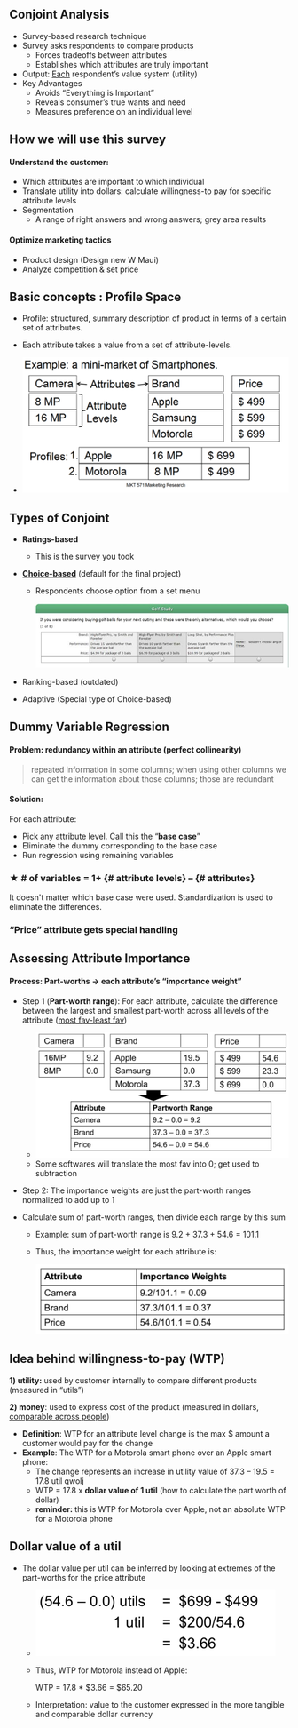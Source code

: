 ## Conjoint Analysis

- Survey-based research technique
- Survey asks respondents to compare products
  - Forces tradeoffs between attributes
  - Establishes which attributes are truly important
-  Output: <u>Each</u> respondent’s value system (utility)
- Key Advantages 
  - Avoids “Everything is Important”
  - Reveals consumer’s true wants and need
  - Measures preference on an individual level

## How we will use this survey

#### Understand the customer:

- Which attributes are important to which individual
- Translate utility into dollars: calculate willingness-to pay for specific attribute levels
- Segmentation 
  - A range of right answers and wrong answers; grey area results

#### Optimize marketing tactics

- Product design (Design new W Maui)
- Analyze competition & set price

## Basic concepts : Profile Space

- Profile: structured, summary description of product in terms of a certain set of attributes.
- Each attribute takes a value from a set of attribute-levels.

- <img src="1.02.03_Preference%20Measurement:%20Conjoint%20Analysis.assets/image-20190911153248086.png" alt="image-20190911153248086" style="zoom:50%;" />

## Types of Conjoint

- **Ratings-based**

  - This is the survey you took

- **<u>Choice-based</u>** (default for the final project)

  - Respondents choose option from a set menu

    ![image-20190911153320199](1.02.03_Preference%20Measurement:%20Conjoint%20Analysis.assets/image-20190911153320199.png)

- Ranking-based (outdated)
- Adaptive (Special type of Choice-based)

## Dummy Variable Regression

#### Problem: redundancy within an attribute (perfect collinearity)

> repeated information in some columns; when using other columns  we can get the information about those columns; those are redundant

#### Solution: 

For each attribute:

- Pick any attribute level. Call this the “**base case**”
- Eliminate the dummy corresponding to the base case
- Run regression using remaining variables

### ★ \# of variables = 1+ {# attribute levels} – {# attributes}

It doesn't matter which base case were used. Standardization is used to eliminate the differences. 

### “Price” attribute gets special handling



## Assessing Attribute Importance

#### Process: Part-worths → each attribute’s “importance weight”

- Step 1 (**Part-worth range**): For each attribute, calculate the difference between the largest and smallest part-worth across all levels of the attribute (<u>most fav-least fav</u>)

  - <img src="1.02.03_Preference_Measurement_Conjoint_Analysis.assets/image-20190916150452580.png" alt="image-20190916150452580" style="zoom:50%;" />
  - Some softwares will translate the most fav into 0; get used to subtraction

- Step 2: The importance weights are just the part-worth ranges normalized to add up to 1

- Calculate sum of part-worth ranges, then divide each range by this sum

  - Example: sum of part-worth range is 9.2 + 37.3 + 54.6 = 101.1 

  - Thus, the importance weight for each attribute is:

    <img src="1.02.03_Preference_Measurement_Conjoint_Analysis.assets/image-20190916150653736.png" alt="image-20190916150653736" style="zoom:50%;" />

## Idea behind willingness-to-pay (WTP)

**1) utility:** used by customer internally to compare different products (measured in “utils”)

**2) money**: used to express cost of the product (measured in dollars, <u>comparable across people</u>)

- **Definition**: WTP for an attribute level change is the max $ amount a customer would pay for the change
- **Example**: The WTP for a Motorola smart phone over an Apple smart phone:
  - The change represents an increase in utility value of 37.3 – 19.5 = 17.8 util	qwolj
  - WTP = 17.8 x **dollar value of 1 util** (how to calculate the part worth of dollar)
  - **reminder:** this is WTP for Motorola over Apple, not an absolute WTP for a Motorola phone

## Dollar value of a util

- The dollar value per util can be inferred by looking at extremes of the part-worths for the price attribute

  - <img src="1.02.03_Preference_Measurement_Conjoint_Analysis.assets/image-20190916152858222.png" alt="image-20190916152858222" style="zoom:50%;" />

  - Thus, WTP for Motorola instead of Apple:

    WTP = 17.8 * $3.66 = $65.20

  - Interpretation: value to the customer expressed in the more tangible and comparable dollar currency